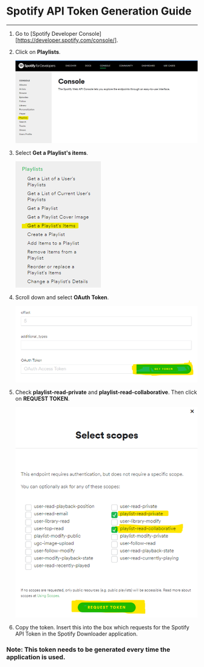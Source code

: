 # Spotify API Token Generation Guide

---

1. Go to [Spotify Developer Console][https://developer.spotify.com/console/].

2. Click on **Playlists**.

   ![image-20210130204358063](spotify-token.assets/image-20210130204358063.png)

3. Select **Get a Playlist's items**.

   ![image-20210130204457850](spotify-token.assets/image-20210130204457850.png)

4. Scroll down and select **OAuth Token**.

   ![image-20210130204603995](spotify-token.assets/image-20210130204603995.png)

5. Check **playlist-read-private** and **playlist-read-collaborative**. Then click on **REQUEST TOKEN**.

   ![image-20210130204738668](spotify-token.assets/image-20210130204738668.png)

6. Copy the token. Insert this into the box which requests for the Spotify API Token in the Spotify Downloader application.

### Note: This token needs to be generated every time the application is used.

